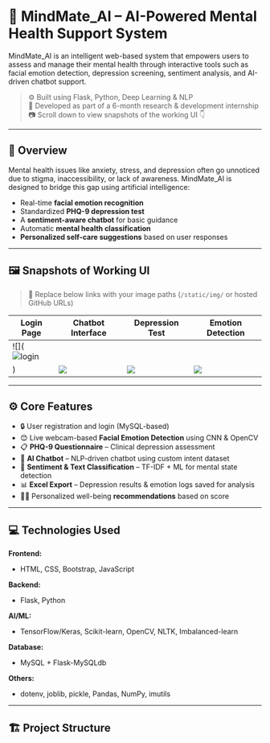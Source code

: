 # 🧠 MindMate_AI – AI-Powered Mental Health Support System

MindMate_AI is an intelligent web-based system that empowers users to assess and manage their mental health through interactive tools such as facial emotion detection, depression screening, sentiment analysis, and AI-driven chatbot support.

> ⚙️ Built using Flask, Python, Deep Learning & NLP  
> 🧪 Developed as part of a 6-month research & development internship  
> 📷 Scroll down to view snapshots of the working UI 👇

---

## 🎯 Overview

Mental health issues like anxiety, stress, and depression often go unnoticed due to stigma, inaccessibility, or lack of awareness. MindMate_AI is designed to bridge this gap using artificial intelligence:

- Real-time **facial emotion recognition**
- Standardized **PHQ-9 depression test**
- A **sentiment-aware chatbot** for basic guidance
- Automatic **mental health classification**
- **Personalized self-care suggestions** based on user responses

---

## 🖼️ Snapshots of Working UI

> 📌 Replace below links with your image paths (`/static/img/` or hosted GitHub URLs)

| Login Page | Chatbot Interface | Depression Test | Emotion Detection |
|------------|-------------------|-----------------|-------------------|
| ![](![login](https://github.com/user-attachments/assets/f4e9a06b-c075-403e-9983-4f33d4560674)
) | ![](static/img/chatbot.png) | ![](static/img/phq9.png) | ![](static/img/emotion.png) |

---

## ⚙️ Core Features

- 🔒 User registration and login (MySQL-based)
- 😊 Live webcam-based **Facial Emotion Detection** using CNN & OpenCV
- 📋 **PHQ-9 Questionnaire** – Clinical depression assessment
- 🤖 **AI Chatbot** – NLP-driven chatbot using custom intent dataset
- 🧠 **Sentiment & Text Classification** – TF-IDF + ML for mental state detection
- 📊 **Excel Export** – Depression results & emotion logs saved for analysis
- 🧘‍♀️ Personalized well-being **recommendations** based on score

---

## 💻 Technologies Used

**Frontend:**
- HTML, CSS, Bootstrap, JavaScript

**Backend:**
- Flask, Python

**AI/ML:**
- TensorFlow/Keras, Scikit-learn, OpenCV, NLTK, Imbalanced-learn

**Database:**
- MySQL + Flask-MySQLdb

**Others:**
- dotenv, joblib, pickle, Pandas, NumPy, imutils

---

## 🏗️ Project Structure


